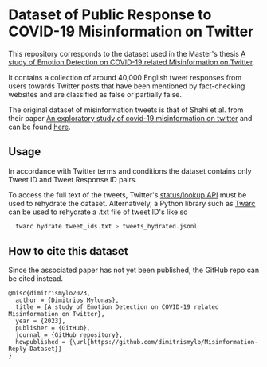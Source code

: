 
# Dataset of Public Response to COVID-19 Misinformation on Twitter

This repository corresponds to the dataset used in the Master's thesis [A study of Emotion Detection on COVID-19 related Misinformation on Twitter](https://www.github.com/dimitrismylo).

It contains a collection of around 40,000 English tweet responses from users towards Twitter posts that have been mentioned by fact-checking websites and are classified as false or partially false.


The original dataset of misinformation tweets is that of Shahi et al. from their paper [An exploratory study of covid-19 misinformation on twitter](https://www.sciencedirect.com/science/article/pii/S2468696420300458?via%3Dihub) and can be found [here](https://github.com/Gautamshahi/Misinformation_COVID-19).

## Usage

In accordance with Twitter terms and conditions the
dataset contains only Tweet ID and Tweet Response ID pairs.

To access the full text of the tweets, Twitter's [status/lookup API](https://developer.twitter.com/en/docs/api-reference-index) must be used to rehydrate the dataset. Alternatively, a Python library such as [Twarc](https://scholarslab.github.io/learn-twarc/) can be used to rehydrate a .txt file of tweet ID's like so 


```bash
  twarc hydrate tweet_ids.txt > tweets_hydrated.jsonl
```

## How to cite this dataset

Since the associated paper has not yet been published, the GitHub repo can be cited instead.

```
@misc{dimitrismylo2023,
  author = {Dimitrios Mylonas},
  title = {A study of Emotion Detection on COVID-19 related Misinformation on Twitter},
  year = {2023},
  publisher = {GitHub},
  journal = {GitHub repository},
  howpublished = {\url{https://github.com/dimitrismylo/Misinformation-Reply-Dataset}}
}
```
